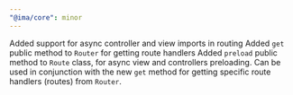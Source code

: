 ```yaml
---
"@ima/core": minor
---
```


Added support for async controller and view imports in routing
Added `get` public method to `Router` for getting route handlers
Added `preload` public method to `Route` class, for async view and controllers preloading. Can be used in conjunction with the new `get` method for getting specific route handlers (routes) from `Router`.
